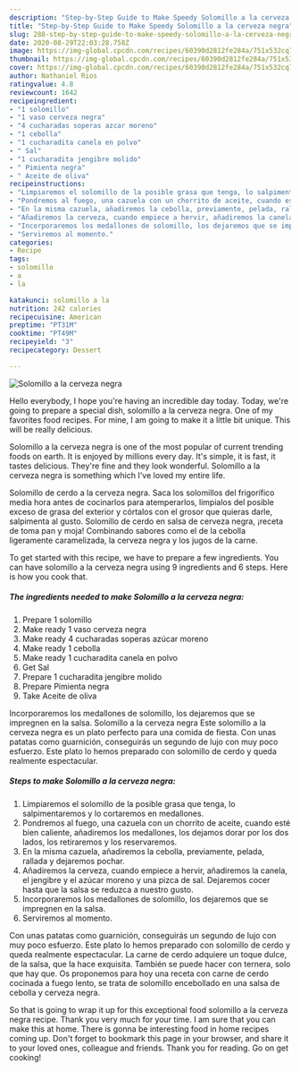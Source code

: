 ```yaml
---
description: "Step-by-Step Guide to Make Speedy Solomillo a la cerveza negra"
title: "Step-by-Step Guide to Make Speedy Solomillo a la cerveza negra"
slug: 288-step-by-step-guide-to-make-speedy-solomillo-a-la-cerveza-negra
date: 2020-08-29T22:03:28.758Z
image: https://img-global.cpcdn.com/recipes/60390d2812fe284a/751x532cq70/solomillo-a-la-cerveza-negra-foto-principal.jpg
thumbnail: https://img-global.cpcdn.com/recipes/60390d2812fe284a/751x532cq70/solomillo-a-la-cerveza-negra-foto-principal.jpg
cover: https://img-global.cpcdn.com/recipes/60390d2812fe284a/751x532cq70/solomillo-a-la-cerveza-negra-foto-principal.jpg
author: Nathaniel Rios
ratingvalue: 4.8
reviewcount: 1642
recipeingredient:
- "1 solomillo"
- "1 vaso cerveza negra"
- "4 cucharadas soperas azcar moreno"
- "1 cebolla"
- "1 cucharadita canela en polvo"
- " Sal"
- "1 cucharadita jengibre molido"
- " Pimienta negra"
- " Aceite de oliva"
recipeinstructions:
- "Limpiaremos el solomillo de la posible grasa que tenga, lo salpimentaremos y lo cortaremos en medallones."
- "Pondremos al fuego, una cazuela con un chorrito de aceite, cuando esté bien caliente, añadiremos los medallones, los dejamos dorar por los dos lados, los retiraremos y los reservaremos."
- "En la misma cazuela, añadiremos la cebolla, previamente, pelada, rallada y dejaremos pochar."
- "Añadiremos la cerveza, cuando empiece a hervir, añadiremos la canela, el jengibre y el azúcar moreno y una pizca de sal. Dejaremos cocer hasta que la salsa se reduzca a nuestro gusto."
- "Incorporaremos los medallones de solomillo, los dejaremos que se impregnen en la salsa."
- "Serviremos al momento."
categories:
- Recipe
tags:
- solomillo
- a
- la

katakunci: solomillo a la 
nutrition: 242 calories
recipecuisine: American
preptime: "PT31M"
cooktime: "PT49M"
recipeyield: "3"
recipecategory: Dessert

---
```



![Solomillo a la cerveza negra](https://img-global.cpcdn.com/recipes/60390d2812fe284a/751x532cq70/solomillo-a-la-cerveza-negra-foto-principal.jpg)

Hello everybody, I hope you're having an incredible day today. Today, we're going to prepare a special dish, solomillo a la cerveza negra. One of my favorites food recipes. For mine, I am going to make it a little bit unique. This will be really delicious.

Solomillo a la cerveza negra is one of the most popular of current trending foods on earth. It is enjoyed by millions every day. It's simple, it is fast, it tastes delicious. They're fine and they look wonderful. Solomillo a la cerveza negra is something which I've loved my entire life.

Solomillo de cerdo a la cerveza negra. Saca los solomillos del frigorífico media hora antes de cocinarlos para atemperarlos, limpialos del posible exceso de grasa del exterior y córtalos con el grosor que quieras darle, salpimenta al gusto. Solomillo de cerdo en salsa de cerveza negra, ¡receta de toma pan y moja! Combinando sabores como el de la cebolla ligeramente caramelizada, la cerveza negra y los jugos de la carne.


To get started with this recipe, we have to prepare a few ingredients. You can have solomillo a la cerveza negra using 9 ingredients and 6 steps. Here is how you cook that.

<!--inarticleads1-->

##### The ingredients needed to make Solomillo a la cerveza negra:

1. Prepare 1 solomillo
1. Make ready 1 vaso cerveza negra
1. Make ready 4 cucharadas soperas azúcar moreno
1. Make ready 1 cebolla
1. Make ready 1 cucharadita canela en polvo
1. Get  Sal
1. Prepare 1 cucharadita jengibre molido
1. Prepare  Pimienta negra
1. Take  Aceite de oliva


Incorporaremos los medallones de solomillo, los dejaremos que se impregnen en la salsa. Solomillo a la cerveza negra Este solomillo a la cerveza negra es un plato perfecto para una comida de fiesta. Con unas patatas como guarnición, conseguirás un segundo de lujo con muy poco esfuerzo. Este plato lo hemos preparado con solomillo de cerdo y queda realmente espectacular. 

<!--inarticleads2-->

##### Steps to make Solomillo a la cerveza negra:

1. Limpiaremos el solomillo de la posible grasa que tenga, lo salpimentaremos y lo cortaremos en medallones.
1. Pondremos al fuego, una cazuela con un chorrito de aceite, cuando esté bien caliente, añadiremos los medallones, los dejamos dorar por los dos lados, los retiraremos y los reservaremos.
1. En la misma cazuela, añadiremos la cebolla, previamente, pelada, rallada y dejaremos pochar.
1. Añadiremos la cerveza, cuando empiece a hervir, añadiremos la canela, el jengibre y el azúcar moreno y una pizca de sal. Dejaremos cocer hasta que la salsa se reduzca a nuestro gusto.
1. Incorporaremos los medallones de solomillo, los dejaremos que se impregnen en la salsa.
1. Serviremos al momento.


Con unas patatas como guarnición, conseguirás un segundo de lujo con muy poco esfuerzo. Este plato lo hemos preparado con solomillo de cerdo y queda realmente espectacular. La carne de cerdo adquiere un toque dulce, de la salsa, que la hace exquisita. También se puede hacer con ternera, solo que hay que. Os proponemos para hoy una receta con carne de cerdo cocinada a fuego lento, se trata de solomillo encebollado en una salsa de cebolla y cerveza negra. 

So that is going to wrap it up for this exceptional food solomillo a la cerveza negra recipe. Thank you very much for your time. I am sure that you can make this at home. There is gonna be interesting food in home recipes coming up. Don't forget to bookmark this page in your browser, and share it to your loved ones, colleague and friends. Thank you for reading. Go on get cooking!
